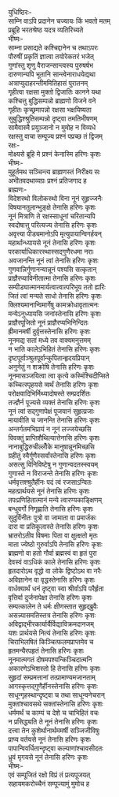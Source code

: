 युधिष्ठिरः-  
साम्नि वाऽपि प्रदानेन चज्यायः किं भवतो मतम्  
प्रब्रूहि भरतश्रेष्ठ यदत्र व्यतिरिच्यते  
भीष्मः-  
साम्ना प्रसाद्यते कश्चिद्दानेन च तथाऽपरः  
पौरुषीं प्रकृतिं ज्ञात्वा तयोरेकतरं भजेत्  
गुणांस्तु शृणु वैराजन्सान्त्वस्य पुरुषर्षभ  
दारुणान्यपि भूतानि सान्त्वेनाराधयेद्यथा  
अत्राप्युदाहरन्तीममितिहासं पुरातनम्  
गृहीत्वा रक्षसा मुक्तो द्विजातिः कानने यथा  
कश्चित्तु बुद्धिसम्पन्नो ब्राह्मणो विजने वने  
गृहीतः कृच्छ्रमापन्नो रक्षसा भक्षयिष्यता  
सुबुद्धिश्श्रुतिसम्पन्नो दृष्ट्वा तमतिभीषणम्  
सामैवास्मै प्रयुञ्जानो न मुमोह न विव्यधे  
रक्षस्तु वाचा सम्पूज्य प्रश्नं पप्रच्छ तं द्विजम्  
रक्षः-  
मोक्ष्यसे ब्रूहि मे प्रश्नं केनास्मि हरिणः कृशः  
भीष्मः-   
मुहूर्तमथ सञ्चिन्त्य ब्राह्मणस्तं निरीक्ष्य सः  
अभीतवदथाव्यग्रः प्रश्नं प्रतिजगाद ह  
ब्राह्मणः-  
विदेशस्थो विलोकस्थो विना नूनं सुहृज्जनैः  
विषयानतुलान्भुङ्क्षे तेनासि हरिणः कृशः  
नूनं मित्राणि ते रक्षस्साधूनां चरितान्यपि  
स्वदोषात्तु परित्यज्य तेनासि हरिणः कृशः  
अवृत्त्या पीड्यमानोऽपि मृत्युपायान्विगर्हयन्  
महार्थान्ध्यायसे नूनं तेनासि हरिणः कृशः  
परकार्याधिकारस्थास्सद्गुणैरधमा नराः  
अवजानन्ति नूनं त्वां तेनासि हरिणः कृशः  
गुणवान्निर्गुणानन्यान्नूनं पश्यसि सत्कृतान्  
प्राज्ञैरप्याविनीतात्मा तेनासि हरिणः कृशः  
सम्पीड्यात्मानमार्यत्वात्वात्परिभूय ततो ह्यरिः  
जितं त्वां मन्यते साधो तेनासि हरिणः कृशः  
क्लिश्यमानान्विमार्गेषु कामक्रोधावृतात्मनः  
मन्येऽनुध्यायसि जनांस्तेनासि हरिणः कृशः  
प्राज्ञैरपूजितो नूनं प्राज्ञैरप्यभिनिन्दितः  
ह्रीमानमर्षी दुर्वृत्तस्तेनासि हरिणः कृशः  
नूनमद्य सतां मध्ये तव वाक्यमनुत्तमम्  
न भाति कालेऽभिहितं तेनासि हरिणः कृशः  
दृष्टपूर्वाञ्श्रुतपूर्वान्कुपितान्हृदयप्रियान्  
अनुनेतुं न शक्रोषि तेनासि हरिणः कृशः  
नूनमासञ्जयित्वा त्वा कृत्ये कस्मिंश्चिदीप्सिते  
कच्चित्स्पृहयसे व्वर्थं तेनासि हरिणः कृशः  
परोक्षवादिभिर्मिथ्यादोषस्ते सम्प्रदर्शितः  
तज्ज्ञैर्न पूज्यसे व्यक्तं तेनासि हरिणः कृशः  
नूनं त्वां सद्गुणापेक्षं पूजयानं सुहृत्प्रजाः  
मायावीति च जानन्ति तेनासि हरिणः कृशः  
अन्तर्गतमभिप्रायं न नूनं लज्जयेच्छसि  
विवक्तुं प्राप्तिशैथिल्यात्तेनासि हरिणः कृशः  
नानाबुद्धिरुचील्लोँके मानुषान्नूनमिच्छसि  
ग्रहीतुं स्वैर्गुणैस्सर्वांस्तेनासि हरिणः कृशः  
असत्सु विनिविष्टेषु न गुणान्वदतस्स्वयम्  
गुणास्ते न विराजन्ते तेनासि हरिणः कृशः  
धर्मवृत्तश्श्रुतैर्हीनः पदं त्वं रजसाऽन्वितः  
महत्प्रार्थयसे नूनं तेनासि हरिणः कृशः  
तपःप्रणिहितात्मानं मन्ये त्वारण्यकाङ्क्षिणम्  
बन्धुवर्गो निगृह्णाति तेनासि हरिणः कृशः  
सुदुर्विनीतः पुत्रो वा जामाता वा प्रमार्जकः  
दारा वा प्रतिकूलास्ते तेनासि हरिणः कृशः  
भ्रातरोऽतीव विषमाः पिता वा क्षुत्क्षतो मृतः  
माता ज्येष्ठो गुरुर्वाऽपि तेनासि हरिणः कृशः  
ब्राह्मणो वा हतो गौर्वा ब्रह्मस्वं वा हृतं पुरा  
देवस्वं वाऽधिकं काले तेनासि हरिणः कृशः  
हृतदारोऽथ वृद्धो वा लोके द्विष्टोऽथ वा नरैः  
अविज्ञानेन वा वृद्धस्तेनासि हरिणः कृशः  
वार्धक्यार्थं धनं दृष्ट्वा स्वा श्रीर्वाऽपि परैर्हृता  
वृत्तिर्वा दुर्जनापेक्षा तेनासि हरिणः कृशः  
सम्पत्कालेन ते धर्मः क्षीणस्तात सुहृद्ब्रुवैः  
असन्न्यासमतिस्तत्र तेनासि हरिणः कृशः  
अविद्वाद्भीरकार्यार्यैर्विद्याविक्रमदानजम्  
यशः प्रार्थयसे नित्यं तेनासि हरिणः कृशः  
चिराभिलषितं किञ्चित्फलमप्राप्तमेव च  
हृतमन्यैरपहृतं तेनासि हरिणः कृशः  
नूनमात्मगतं दोषमपश्यन्किञ्चिदात्मनि  
अकारणेऽभिशस्तो हि तेनासि हरिणः कृशः  
सुहृदां सम्प्रमत्तानां तत्प्रामाण्यमजानताम्  
आगस्कृत्तद्गुणैर्हीनस्तेनासि हरिणः कृशः  
साधून्गृहस्थान्दृष्ट्वा च तथा साधून्वनेचरान्  
मुक्तांश्चावसथे सक्तांस्तेनासि हरिणः कृशः  
धर्ममर्थं च काम्यं च देशे च चाभिहितं वचः  
न प्रसिद्ध्यति ते नूनं तेनासि हरिणः कृशः  
दत्त्वा तेन कुशेर्थानार्थममर्षी सञ्जिजीविषुः  
प्राप्य वर्तयसे नूनं तेनासि हरिणः कृशः  
पापान्विवर्धितान्दृष्ट्वा कल्याणांश्चावसीदतः  
ध्रुवं मृगयसे नूनं तेनासि हरिणः कृशः  
भीष्मः-  
एवं सम्पूजितं रक्षो विप्रं तं प्रत्यपूजयत्  
सहायमकरोच्चैनं सम्पूज्यामुं मुमोच ह   
